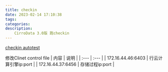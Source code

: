 ```yaml
---
title: checkin
date: 2023-02-14 17:10:38
tags:
categories:
description:
    CirroData 3.0版 跑checkin
---
```


[checkin autotest](http://172.16.12.45/afe/#tab_id=view_job&object_id=145411)

修改Clinet control file
| 内容 | 说明 |
| :--- | :--- |
| 172.16.44.46:6403 | 行云计算引擎ip:port |
| 172.16.44.37:6456 | 存储过程ip:port |
